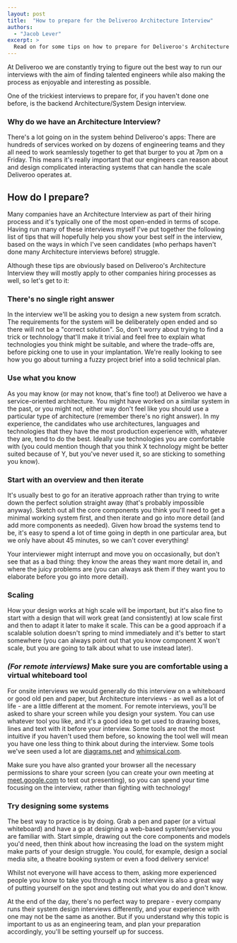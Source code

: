 ```yaml
---
layout: post
title:  "How to prepare for the Deliveroo Architecture Interview"
authors:
  - "Jacob Lever"
excerpt: >
  Read on for some tips on how to prepare for Deliveroo's Architecture Interview, written by the Engineers who themselves run the Architecture Interviews at Deliveroo.
---
```


At Deliveroo we are constantly trying to figure out the best way to run our interviews with the aim of finding talented engineers while also making the process as enjoyable and interesting as possible.

One of the trickiest interviews to prepare for, if you haven't done one before, is the backend Architecture/System Design interview. 

### Why do we have an Architecture Interview?
There's a lot going on in the system behind Deliveroo's apps: There are hundreds of services worked on by dozens of engineering teams and they all need to work seamlessly together to get that burger to you at 7pm on a Friday. This means it's really important that our engineers can reason about and design complicated interacting systems that can handle the scale Deliveroo operates at.

## How do I prepare?
Many companies have an Architecture Interview as part of their hiring process and it's typically one of the most open-ended in terms of scope. Having run many of these interviews myself I've put together the following list of tips that will hopefully help you show your best self in the interview, based on the ways in which I've seen candidates (who perhaps haven't done many Architecture interviews before) struggle.

Although these tips are obviously based on Deliveroo's Architecture Interview they will mostly apply to other companies hiring processes as well, so let's get to it:

### There's no single right answer
In the interview we'll be asking you to design a new system from scratch. The requirements for the system will be deliberately open ended and so there will not be a "correct solution". So, don't worry about trying to find a trick or technology that'll make it trivial and feel free to explain what technologies you think might be suitable, and where the trade-offs are, before picking one to use in your implantation. We're really looking to see how you go about turning a fuzzy project brief into a solid technical plan.

### Use what you know
As you may know (or may not know, that's fine too!) at Deliveroo we have a service-oriented architecture. You might have worked on a similar system in the past, or you might not, either way don't feel like you should use a particular type of architecture (remember there's no right answer). In my experience, the candidates who use architectures, languages and technologies that they have the most production experience with, whatever they are, tend to do the best. Ideally use technologies you are comfortable with (you could mention though that you think X technology might be better suited because of Y, but you've never used it, so are sticking to something you know).

### Start with an overview and then iterate
It's usually best to go for an iterative approach rather than trying to write down the perfect solution straight away (that's probably impossible anyway). Sketch out all the core components you think you'll need to get a minimal working system first, and then iterate and go into more detail (and add more components as needed). Given how broad the systems tend to be, it's easy to spend a lot of time going in depth in one particular area, but we only have about 45 minutes, so we can't cover everything!

Your interviewer might interrupt and move you on occasionally, but don't see that as a bad thing: they know the areas they want more detail in, and where the juicy problems are (you can always ask them if they want you to elaborate before you go into more detail).

### Scaling
How your design works at high scale will be important, but it's also fine to start with a design that will work great (and consistently) at low scale first and then to adapt it later to make it scale. This can be a good approach if a scalable solution doesn't spring to mind immediately and it's better to start somewhere (you can always point out that you know component X won't scale, but you are going to talk about what to use instead later).

### _(For remote interviews)_ Make sure you are comfortable using a virtual whiteboard tool
For onsite interviews we would generally do this interview on a whiteboard or good old pen and paper, but Architecture interviews - as well as a lot of life - are a little different at the moment. For remote interviews, you'll be asked to share your screen while you design your system. You can use whatever tool you like, and it's a good idea to get used to drawing boxes, lines and text with it before your interview. Some tools are not the most intuitive if you haven't used them before, so knowing the tool well will mean you have one less thing to think about during the interview. Some tools we've seen used a lot are [diagrams.net](https://www.diagrams.net/) and [whimsical.com](https://whimsical.com/).

Make sure you have also granted your browser all the necessary permissions to share your screen (you can create your own meeting at [meet.google.com](https://meet.google.com/) to test out presenting), so you can spend your time focusing on the interview, rather than fighting with technology!

### Try designing some systems
The best way to practice is by doing. Grab a pen and paper (or a virtual whiteboard) and have a go at designing a web-based system/service you are familiar with. Start simple, drawing out the core components and models you'd need, then think about how increasing the load on the system might make parts of your design struggle. You could, for example, design a social media site, a theatre booking system or even a food delivery service!

Whilst not everyone will have access to them, asking more experienced people you know to take you through a mock interview is also a great way of putting yourself on the spot and testing out what you do and don't know.

At the end of the day, there's no perfect way to prepare - every company runs their system design interviews differently, and your experience with one may not be the same as another. But if you understand why this topic is important to us as an engineering team, and plan your preparation accordingly, you'll be setting yourself up for success.
